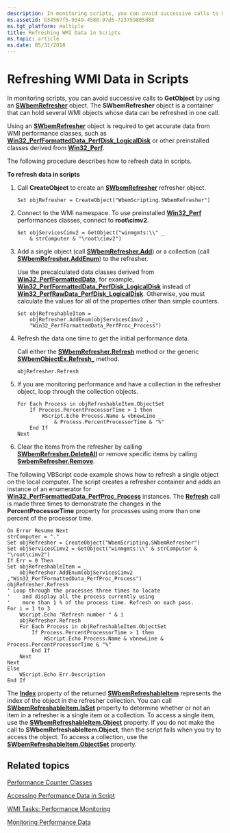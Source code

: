```yaml
---
description: In monitoring scripts, you can avoid successive calls to GetObject by using an SWbemRefresher object. The SWbemRefresher object is a container that can hold several WMI objects whose data can be refreshed in one call.
ms.assetid: b34567f5-9349-4580-97d5-723759805d88
ms.tgt_platform: multiple
title: Refreshing WMI Data in Scripts
ms.topic: article
ms.date: 05/31/2018
---
```


# Refreshing WMI Data in Scripts

In monitoring scripts, you can avoid successive calls to **GetObject** by using an [**SWbemRefresher**](swbemrefresher.md) object. The **SWbemRefresher** object is a container that can hold several WMI objects whose data can be refreshed in one call.

Using an [**SWbemRefresher**](swbemrefresher.md) object is required to get accurate data from WMI performance classes, such as [**Win32\_PerfFormattedData\_PerfDisk\_LogicalDisk**](./retrieving-raw-and-formatted-performance-data.md) or other preinstalled classes derived from [**Win32\_Perf**](/windows/desktop/CIMWin32Prov/win32-perf).

The following procedure describes how to refresh data in scripts.

**To refresh data in scripts**

1.  Call **CreateObject** to create an [**SWbemRefresher**](swbemrefresher.md) refresher object.

    ```VB
    Set objRefresher = CreateObject("WbemScripting.SWbemRefresher")
    ```

    

2.  Connect to the WMI namespace. To use preinstalled [**Win32\_Perf**](/windows/desktop/CIMWin32Prov/win32-perf) performances classes, connect to **root\\cimv2**.

    ```VB
    Set objServicesCimv2 = GetObject("winmgmts:\\" _
        & strComputer & "\root\cimv2")
    ```

    

3.  Add a single object (call [**SWbemRefresher.Add**](swbemrefresher-add.md)) or a collection (call [**SWbemRefresher.AddEnum**](swbemrefresher-addenum.md)) to the refresher.

    Use the precalculated data classes derived from [**Win32\_PerfFormattedData**](/windows/desktop/CIMWin32Prov/win32-perfformatteddata), for example, [**Win32\_PerfFormattedData\_PerfDisk\_LogicalDisk**](./retrieving-raw-and-formatted-performance-data.md) instead of [**Win32\_PerfRawData\_PerfDisk\_LogicalDisk**](./retrieving-raw-and-formatted-performance-data.md). Otherwise, you must calculate the values for all of the properties other than simple counters.

    ```VB
    Set objRefreshableItem = _
        objRefresher.AddEnum(objServicesCimv2 , _
        "Win32_PerfFormattedData_PerfProc_Process")
    ```

    

4.  Refresh the data one time to get the initial performance data.

    Call either the [**SWbemRefresher.Refresh**](swbemrefresher-refresh.md) method or the generic [**SWbemObjectEx.Refresh\_**](swbemobjectex-refresh-.md) method.

    ```VB
    objRefresher.Refresh
    ```

    

5.  If you are monitoring performance and have a collection in the refresher object, loop through the collection objects.

    ```VB
    For Each Process in objRefreshableItem.ObjectSet
        If Process.PercentProcessorTime > 1 then
            WScript.Echo Process.Name & vbnewLine _
                & Process.PercentProcessorTime & "%"
        End If
    Next
    ```

    

6.  Clear the items from the refresher by calling [**SWbemRefresher.DeleteAll**](swbemrefresher-deleteall.md) or remove specific items by calling [**SwbemRefresher.Remove**](swbemrefresher-remove.md).

The following VBScript code example shows how to refresh a single object on the local computer. The script creates a refresher container and adds an instance of an enumerator for [**Win32\_PerfFormattedData\_PerfProc\_Process**](/windows/desktop/WmiSdk/retrieving-raw-and-formatted-performance-data) instances. The [**Refresh**](swbemrefresher-refresh.md) call is made three times to demonstrate the changes in the **PercentProcessorTime** property for processes using more than one percent of the processor time.


```VB
On Error Resume Next
strComputer = "."
Set objRefresher = CreateObject("WbemScripting.SWbemRefresher")
Set objServicesCimv2 = GetObject("winmgmts:\\" & strComputer & "\root\cimv2")
If Err = 0 Then 
Set objRefreshableItem = _
    objRefresher.AddEnum(objServicesCimv2 ,"Win32_PerfFormattedData_PerfProc_Process")
objRefresher.Refresh
' Loop through the processes three times to locate  
'    and display all the process currently using 
'    more than 1 % of the process time. Refresh on each pass.
For i = 1 to 3
    Wscript.Echo "Refresh number " & i 
    objRefresher.Refresh 
    For Each Process in objRefreshableItem.ObjectSet
        If Process.PercentProcessorTime > 1 then
            WScript.Echo Process.Name & vbnewLine & Process.PercentProcessorTime & "%"
        End If
    Next
Next
Else
    WScript.Echo Err.Description
End If
```



The [**Index**](swbemrefreshableitem-index.md) property of the returned [**SWbemRefreshableItem**](swbemrefreshableitem.md) represents the index of the object in the refresher collection. You can call [**SWbemRefreshableItem.IsSet**](swbemrefreshableitem-isset.md) property to determine whether or not an item in a refresher is a single item or a collection. To access a single item, use the [**SWbemRefreshableItem.Object**](swbemrefreshableitem-object.md) property. If you do not make the call to **SWbemRefreshableItem.Object**, then the script fails when you try to access the object. To access a collection, use the [**SWbemRefreshableItem.ObjectSet**](swbemrefreshableitem-objectset.md) property.

## Related topics

<dl> <dt>

[Performance Counter Classes](/windows/desktop/CIMWin32Prov/performance-counter-classes)
</dt> <dt>

[Accessing Performance Data in Script](accessing-performance-data-in-script.md)
</dt> <dt>

[WMI Tasks: Performance Monitoring](wmi-tasks--performance-monitoring.md)
</dt> <dt>

[Monitoring Performance Data](monitoring-performance-data.md)
</dt> </dl>

 

 
